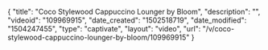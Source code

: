 {
    "title": "Coco Stylewood Cappuccino Lounger by Bloom",
    "description": "",
    "videoid": "109969915",
    "date_created": "1502518719",
    "date_modified": "1504247455",
    "type": "captivate",
    "layout": "video",
    "url": "\/v\/coco-stylewood-cappuccino-lounger-by-bloom\/109969915"
}